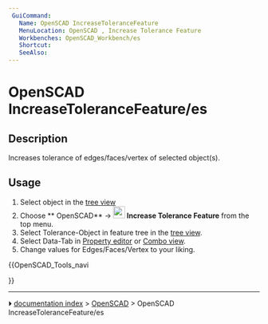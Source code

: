 ```yaml
---
 GuiCommand:
   Name: OpenSCAD IncreaseTolerance‏‎Feature
   MenuLocation: OpenSCAD , Increase Tolerance Feature‏‎
   Workbenches: OpenSCAD_Workbench/es
   Shortcut: 
   SeeAlso: 
---
```


# OpenSCAD IncreaseToleranceFeature/es


</div>

## Description

Increases tolerance of edges/faces/vertex of selected object(s).

## Usage

1.  Select object in the [tree view](Tree_view.md)
2.  Choose ** OpenSCAD** → **<img src="images/OpenSCAD_IncreaseToleranceFeature.svg" width=24px> Increase Tolerance Feature** from the top menu.
3.  Select Tolerance-Object in feature tree in the [tree view](Tree_view.md).
4.  Select Data-Tab in [Property editor](Property_editor.md) or [Combo view](Combo_view.md).
5.  Change values for Edges/Faces/Vertex to your liking.





{{OpenSCAD_Tools_navi

}}



---
⏵ [documentation index](../README.md) > [OpenSCAD](OpenSCAD_Workbench.md) > OpenSCAD IncreaseToleranceFeature/es
